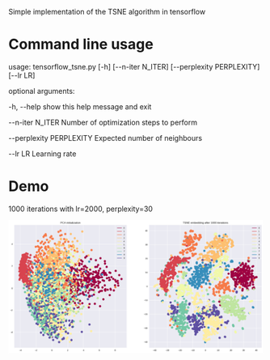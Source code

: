 Simple implementation of the TSNE algorithm in tensorflow

# Command line usage

usage: tensorflow_tsne.py [-h] [--n-iter N_ITER] [--perplexity PERPLEXITY]
                          [--lr LR]

optional arguments:

  -h, --help            show this help message and exit

  --n-iter N_ITER       Number of optimization steps to perform

  --perplexity PERPLEXITY
                        Expected number of neighbours

  --lr LR               Learning rate

# Demo

1000 iterations with lr=2000, perplexity=30

![TSNE demo](tsne_embedding.png?raw=true "TSNE demo (Final KL-Divergence : 1.200)")